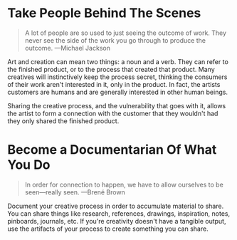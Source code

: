 # Take People Behind The Scenes
> A lot of people are so used to just seeing the outcome of work. They never see the side of the work you go through to produce the outcome.
> —Michael Jackson

Art and creation can mean two things: a noun and a verb. They can refer to the finished product, or to the process that created that product. Many creatives will instinctively keep the process secret, thinking the consumers of their work aren't interested in it, only in the product. In fact, the artists customers are humans and are generally interested in other human beings.

Sharing the creative process, and the vulnerability that goes with it, allows the artist to form a connection with the customer that they wouldn't had they only shared the finished product.

# Become a Documentarian Of What You Do
> In order for connection to happen, we have to allow ourselves to be seen—really seen.
> —Brené Brown

Document your creative process in order to accumulate material to share. You can share things like research, references, drawings, inspiration, notes, pinboards, journals, etc. If you're creativity doesn't have a tangible output, use the artifacts of your process to create something you can share.